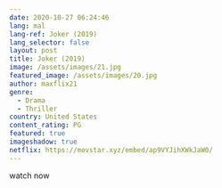 ```yaml
---
date: 2020-10-27 06:24:46
lang: mal
lang-ref: Joker (2019)
lang_selector: false
layout: post
title: Joker (2019)
image: /assets/images/21.jpg
featured_image: /assets/images/20.jpg
author: maxflix21
genre:
  - Drama
  - Thriller
country: United States
content_rating: PG
featured: true
imageshadow: true
netflix: https://movstar.xyz/embed/ap9VYJihXWkJaW0/
---
```

watch now